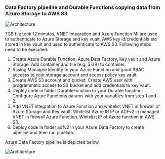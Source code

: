 ### Data Factory pipeline and Durable Functions copying data from Azure Storage to AWS S3

![Architecture](https://github.com/rebremer/copy-azurestorage-awss3/blob/master/pictures/architecture_overview.png)

7GB file took 12 minutes, VNET integration and Azure Function MI are used to authenticate to Azure Storage and key vualt. AWS key id/credentials are stored in key vault and used to authenticate to AWS S3. Following steps need to be executed:

1. Create Azure Durable Function, Azure Data Factory, Key vault and Azure Storage. Add container and file (e.g. 5 GB) to container.
2. Assing Managed Identity to your Azure Function and grant RBAC accesss to your storage account and access policy key vault
3. Create AWS S3 account and bucket. Create AWS user with programmatic access to S3 bucket and add credentials to key vault. 
4. Deploy code in folder DurableFunction to your Durable function. Configure Azure Functions params with your variables from step 1 and 2.
5. Add VNET integration to Azure Function and whitelist VNET in firewall of Azure Storage and Key vault. Whitelist Azure IR IP or ADFv2 in managed VNET in firewall Azure Function. Whitelist IP of Azure function in AWS S3.
6. Deploy code in folder adfv2 in your Azure Data Factory to create pipeline and then run pipeline.

Azure Data Factory pipeline is depicted below.

![Architecture](https://github.com/rebremer/copy-azurestorage-awss3/blob/master/pictures/data_factory_overview.png)
